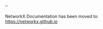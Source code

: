 '<meta http-equiv="refresh" content="0; URL=https://networkx.github.io/documentation/stable/examples/pygraphviz/pygraphviz_attributes.html">'

NetworkX Documentation has been moved to:<br><a href="https://networkx.github.io">https://networkx.github.io</a>
